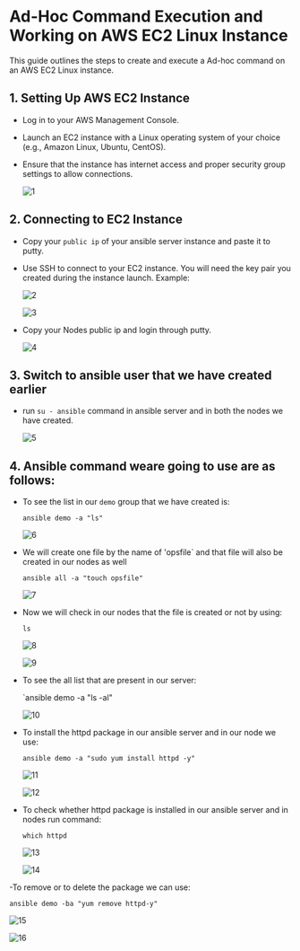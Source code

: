 # Ad-Hoc Command Execution and Working on AWS EC2 Linux Instance

This guide outlines the steps to create and execute a Ad-hoc command on an AWS EC2 Linux instance.

## 1. Setting Up AWS EC2 Instance

- Log in to your AWS Management Console.
- Launch an EC2 instance with a Linux operating system of your choice (e.g., Amazon Linux, Ubuntu, CentOS).
- Ensure that the instance has internet access and proper security group settings to allow connections.

   ![1](https://github.com/vivek2431/Ansible/assets/137812531/2e877889-78bb-4ace-a53a-4ccd7b315066)

## 2. Connecting to EC2 Instance

- Copy your `public ip` of your ansible server instance and paste it to putty.
- Use SSH to connect to your EC2 instance. You will need the key pair you created during the instance launch.
  Example:

   ![2](https://github.com/vivek2431/Ansible/assets/137812531/779d4e3b-083e-4a40-ab97-cf67a2fe050b)

   ![3](https://github.com/vivek2431/Ansible/assets/137812531/332b7d17-5b01-4797-b69f-b4abea2f76e4)

- Copy your Nodes public ip and login through putty.

  ![4](https://github.com/vivek2431/Ansible/assets/137812531/95c7ff11-d92f-41e5-90e2-e43e6e131d33)

## 3. Switch to ansible user that we have created earlier
- run `su - ansible` command in ansible server and in both the nodes we have created.

  ![5](https://github.com/vivek2431/Ansible/assets/137812531/a4a06f47-4947-41e2-b298-575b54103dc8)

## 4. Ansible command weare going to use are as follows:
- To see the list in our `demo` group that we have created is:

   `ansible demo -a "ls"`

   ![6](https://github.com/vivek2431/Ansible/assets/137812531/946487c6-4265-4393-ad4a-94229ded718a)

- We will create one file by the name of 'opsfile` and that file will also be created in our nodes as well

   `ansible all -a "touch opsfile"`

   ![7](https://github.com/vivek2431/Ansible/assets/137812531/5d3e2eed-599a-4e87-b026-1180dee18a25)

- Now we will check in our nodes that the file is created or not by using:

   `ls`

   ![8](https://github.com/vivek2431/Ansible/assets/137812531/db993f50-728c-41b8-8414-03b55915365f)

   ![9](https://github.com/vivek2431/Ansible/assets/137812531/314f5f17-cd7f-4519-965c-9f1d1f021794)

- To see the all list that are present in our server:

  `ansible demo -a "ls -al"

  ![10](https://github.com/vivek2431/Ansible/assets/137812531/3a1559a5-9772-4977-9c53-056ca9b6f308)

- To install the httpd package in our ansible server and in our node we use:

   `ansible demo -a "sudo yum install httpd -y"`

  ![11](https://github.com/vivek2431/Ansible/assets/137812531/04f036b9-9f52-4627-bf2b-8e0d4f6c5d15)

  ![12](https://github.com/vivek2431/Ansible/assets/137812531/fd958d83-663a-4af6-be45-d3e80f813e56)

- To check whether httpd package is installed in our ansible server and in nodes run command:

   `which httpd`

  ![13](https://github.com/vivek2431/Ansible/assets/137812531/d1345f45-1f24-4aba-816c-bc711f754a75)

  ![14](https://github.com/vivek2431/Ansible/assets/137812531/66025b88-2184-431e-9ab1-1713118bb065)

-To remove or to delete the package we can use:

 `ansible demo -ba "yum remove httpd-y"`

 ![15](https://github.com/vivek2431/Ansible/assets/137812531/0300e85b-ad7c-48c3-90f5-4c0c1e6621f8)

 ![16](https://github.com/vivek2431/Ansible/assets/137812531/6ef8b297-a70e-413c-9e58-eea0a5b1b910)














